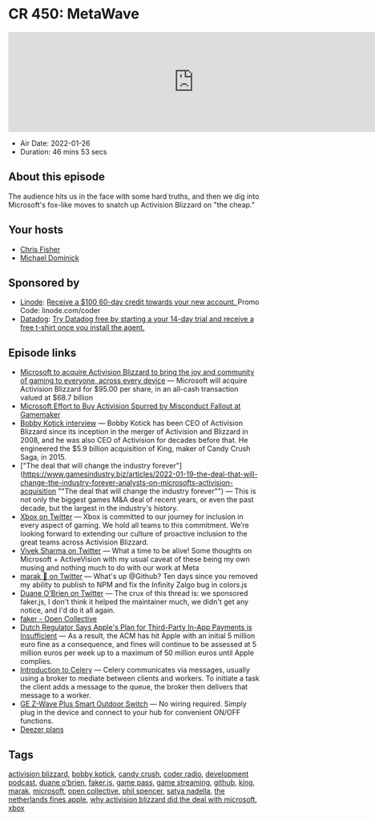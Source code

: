# CR 450: MetaWave

<iframe src="https://player.fireside.fm/v2/MLf2ZzhC+k85gGg98?theme=dark" width="740" height="200" frameborder="0" scrolling="no"></iframe>

* Air Date: 2022-01-26
* Duration: 46 mins 53 secs

## About this episode

The audience hits us in the face with some hard truths, and then we dig into Microsoft's fox-like moves to snatch up Activision Blizzard on "the cheap."

## Your hosts
* [Chris Fisher](https://coder.show/hosts/chrislas)
* [Michael Dominick](https://coder.show/hosts/michael)

## Sponsored by

  * [Linode](https://linode.com/coder): [Receive a $100 60-day credit towards your new account. ](https://linode.com/coder) Promo Code: linode.com/coder
  * [Datadog](http://datadog.com/coderradio): [Try Datadog free by starting a your 14-day trial and receive a free t-shirt once you install the agent.](http://datadog.com/coderradio)



## Episode links

  * [Microsoft to acquire Activision Blizzard to bring the joy and community of gaming to everyone, across every device](https://news.microsoft.com/2022/01/18/microsoft-to-acquire-activision-blizzard-to-bring-the-joy-and-community-of-gaming-to-everyone-across-every-device/ "Microsoft to acquire Activision Blizzard to bring the joy and community of gaming to everyone, across every device") — Microsoft will acquire Activision Blizzard for $95.00 per share, in an all-cash transaction valued at $68.7 billion
  * [Microsoft Effort to Buy Activision Spurred by Misconduct Fallout at Gamemaker](https://www.bloomberg.com/news/articles/2022-01-19/microsoft-effort-to-buy-activision-spurred-by-misconduct-fallout-at-gamemaker "Microsoft Effort to Buy Activision Spurred by Misconduct Fallout at Gamemaker")
  * [Bobby Kotick interview](https://venturebeat.com/2022/01/18/bobby-kotick-interview-why-activision-blizzard-did-the-deal-with-microsoft/ "Bobby Kotick interview") — Bobby Kotick has been CEO of Activision Blizzard since its inception in the merger of Activision and Blizzard in 2008, and he was also CEO of Activision for decades before that. He engineered the $5.9 billion acquisition of King, maker of Candy Crush Saga, in 2015.
  * ["The deal that will change the industry forever"](https://www.gamesindustry.biz/articles/2022-01-19-the-deal-that-will-change-the-industry-forever-analysts-on-microsofts-activision-acquisition ""The deal that will change the industry forever"") — This is not only the biggest games M&A deal of recent years, or even the past decade, but the largest in the industry's history.
  * [Xbox on Twitter](https://twitter.com/xbox/status/1483431182029111297 "Xbox on Twitter") — Xbox is committed to our journey for inclusion in every aspect of gaming. We hold all teams to this commitment. We’re looking forward to extending our culture of proactive inclusion to the great teams across Activision Blizzard.
  * [Vivek Sharma on Twitter](https://twitter.com/pucknorris/status/1483515558947524610 "Vivek Sharma on Twitter") — What a time to be alive! Some thoughts on Microsoft + ActiveVision with my usual caveat of these being my own musing and nothing much to do with our work at Meta
  * [marak 🗿 on Twitter](https://twitter.com/marak/status/1484185867027685376 "marak 🗿 on Twitter") — What's up @Github? Ten days since you removed my ability to publish to NPM and fix the Infinity Zalgo bug in colors.js
  * [Duane O'Brien on Twitter](https://twitter.com/DuaneOBrien/status/1484602958717149185 "Duane O'Brien on Twitter") — The crux of this thread is: we sponsored faker.js, I don't think it helped the maintainer much, we didn't get any notice, and I'd do it all again.
  * [faker - Open Collective](https://opencollective.com/fakerjs "faker - Open Collective")
  * [Dutch Regulator Says Apple's Plan for Third-Party In-App Payments is Insufficient](https://www.macrumors.com/2022/01/24/dutch-third-party-iap-plan-insufficient/?scrolla=5eb6d68b7fedc32c19ef33b4 "Dutch Regulator Says Apple's Plan for Third-Party In-App Payments is Insufficient") — As a result, the ACM has hit Apple with an initial 5 million euro fine as a consequence, and fines will continue to be assessed at 5 million euros per week up to a maximum of 50 million euros until Apple complies.
  * [Introduction to Celery](https://docs.celeryproject.org/en/stable/getting-started/introduction.html "Introduction to Celery") — Celery communicates via messages, usually using a broker to mediate between clients and workers. To initiate a task the client adds a message to the queue, the broker then delivers that message to a worker.
  * [GE Z-Wave Plus Smart Outdoor Switch](https://www.amazon.com/gp/product/B06W9NWFM3/ref=ppx_yo_dt_b_search_asin_title?ie=UTF8&psc=1 "GE Z-Wave Plus Smart Outdoor Switch") — No wiring required. Simply plug in the device and connect to your hub for convenient ON/OFF functions. 
  * [Deezer plans](https://www.deezer.com/us/offers "Deezer plans")



## Tags

[activision blizzard](https://coder.show/tags/activision%20blizzard), [bobby kotick](https://coder.show/tags/bobby%20kotick), [candy crush](https://coder.show/tags/candy%20crush), [coder radio](https://coder.show/tags/coder%20radio), [development podcast](https://coder.show/tags/development%20podcast), [duane o’brien](https://coder.show/tags/duane%20o%E2%80%99brien), [faker.js](https://coder.show/tags/faker.js), [game pass](https://coder.show/tags/game%20pass), [game streaming](https://coder.show/tags/game%20streaming), [github](https://coder.show/tags/github), [king](https://coder.show/tags/king), [marak](https://coder.show/tags/marak), [microsoft](https://coder.show/tags/microsoft), [open collective](https://coder.show/tags/open%20collective), [phil spencer](https://coder.show/tags/phil%20spencer), [satya nadella](https://coder.show/tags/satya%20nadella), [the netherlands fines apple](https://coder.show/tags/the%20netherlands%20fines%20apple), [why activision blizzard did the deal with microsoft](https://coder.show/tags/why%20activision%20blizzard%20did%20the%20deal%20with%20microsoft), [xbox](https://coder.show/tags/xbox)